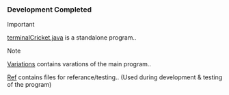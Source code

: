 ### **Development Completed**

> [!IMPORTANT]  
> [terminalCricket.java](terminalCricket.java) is a standalone program..  

> [!NOTE]  
> [Variations](Variations) contains varations of the main program..
>
> [Ref](Ref) contains files for referance/testing..
> (Used during development & testing of the program)
